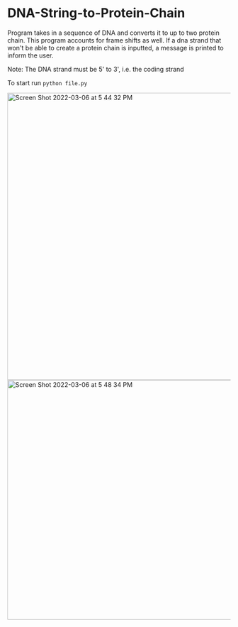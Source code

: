 # DNA-String-to-Protein-Chain
Program takes in a sequence of DNA and converts it to up to two protein chain. This program accounts for frame shifts as well. 
If a dna strand that won't be able to create a protein chain is inputted, a message is printed to inform the user.


Note: The DNA strand must be 5' to 3', i.e. the coding strand

To start run `python file.py`

<img width="647" alt="Screen Shot 2022-03-06 at 5 44 32 PM" src="https://user-images.githubusercontent.com/100721569/156947470-999d8a7f-bd10-423c-b8ef-3bca271afe52.png">

<img width="540" alt="Screen Shot 2022-03-06 at 5 48 34 PM" src="https://user-images.githubusercontent.com/100721569/156947622-e77be805-6c2d-4a65-b261-91fe125a3e02.png">
